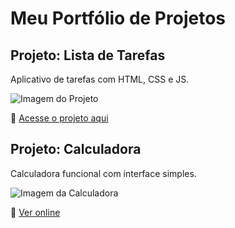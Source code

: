 # Meu Portfólio de Projetos

## Projeto: Lista de Tarefas

Aplicativo de tarefas com HTML, CSS e JS.

![Imagem do Projeto](https://via.placeholder.com/600x300?text=Lista+de+Tarefas)

🔗 [Acesse o projeto aqui](https://seunome.github.io/tarefas)

## Projeto: Calculadora

Calculadora funcional com interface simples.

![Imagem da Calculadora](https://via.placeholder.com/600x300?text=Calculadora)

🔗 [Ver online](https://seunome.github.io/calculadora)
